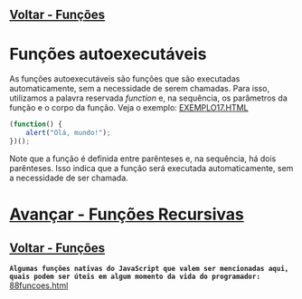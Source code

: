 ## [Voltar - Funções](../README.md) 

# Funções autoexecutáveis
As funções autoexecutáveis são funções que são executadas automaticamente, sem a necessidade de serem chamadas. Para isso, utilizamos a palavra reservada _function_ e, na sequência, os parâmetros da função e o corpo da função. Veja o exemplo: [EXEMPLO17.HTML](../exemplos/exemplo17.html)

```javascript
(function() {
    alert("Olá, mundo!");
})();
```
Note que a função é definida entre parênteses e, na sequência, há dois parênteses. Isso indica que a função será executada automaticamente, sem a necessidade de ser chamada.

# [Avançar - Funções Recursivas](../06_recursivas/README.md)

## [Voltar - Funções](../README.md)

**`Algumas funções nativas do JavaScript que valem ser mencionadas aqui, quais podem ser úteis em algum momento da vida do programador:`**
[88funcoes.html](../88funcoes.html)